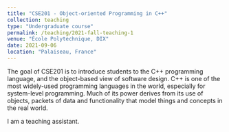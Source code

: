 ```yaml
---
title: "CSE201 - Object-oriented Programming in C++"
collection: teaching
type: "Undergraduate course"
permalink: /teaching/2021-fall-teaching-1
venue: "École Polytechnique, DIX"
date: 2021-09-06
location: "Palaiseau, France"
---
```


The goal of CSE201 is to introduce students to the C++ programming language, and the object-based view of software design. C++ is one of the most widely-used programming languages in the world, especially for system-level programming. Much of its power derives from its use of objects, packets of data and functionality that model things and concepts in the real world. 

I am a teaching assistant.